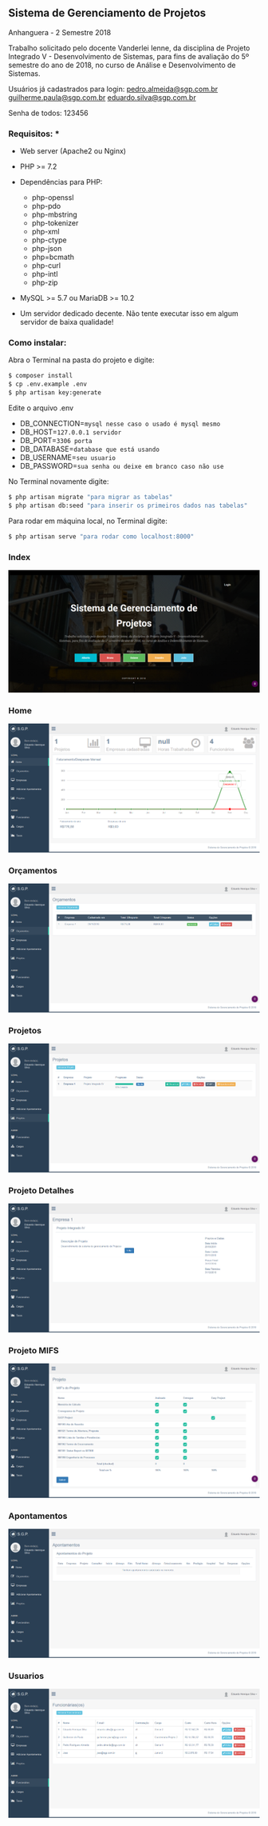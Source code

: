 ## Sistema de Gerenciamento de Projetos

Anhanguera - 2 Semestre 2018

Trabalho solicitado pelo docente Vanderlei Ienne, da disciplina de Projeto Integrado V - Desenvolvimento de Sistemas, para fins de avaliação do 5º semestre do ano de 2018, no curso de  Análise e Desenvolvimento de Sistemas.

Usuários já cadastrados para login:
pedro.almeida@sgp.com.br
guilherme.paula@sgp.com.br
eduardo.silva@sgp.com.br

Senha de todos:
123456

### Requisitos: *
- Web server (Apache2 ou Nginx)
- PHP >= 7.2
- Dependências para PHP:
  - php-openssl
  - php-pdo
  - php-mbstring
  - php-tokenizer
  - php-xml
  - php-ctype
  - php-json
  - php=bcmath
  - php-curl
  - php-intl
  - php-zip

- MySQL >= 5.7 ou MariaDB >= 10.2
- Um servidor dedicado decente. Não tente executar isso em algum servidor de baixa qualidade!


### Como instalar:

Abra o Terminal na pasta do projeto e digite:
```sh
$ composer install
$ cp .env.example .env
$ php artisan key:generate
```

Edite o arquivo .env
- DB_CONNECTION=`mysql nesse caso o usado é mysql mesmo`
- DB_HOST=`127.0.0.1 servidor`
- DB_PORT=`3306 porta`
- DB_DATABASE=`database que está usando`
- DB_USERNAME=`seu usuario`
- DB_PASSWORD=`sua senha ou deixe em branco caso não use`

No Terminal novamente digite:
```sh
$ php artisan migrate "para migrar as tabelas"
$ php artisan db:seed "para inserir os primeiros dados nas tabelas"
```
Para rodar em máquina local, no Terminal digite:
```sh
$ php artisan serve "para rodar como localhost:8000"
```


### Index
![Index](https://raw.githubusercontent.com/joaoleo/projeto/master/images/index.png)
### Home
![Home](https://raw.githubusercontent.com/joaoleo/projeto/master/images/home.png)
### Orçamentos
![Orcamentos](https://raw.githubusercontent.com/joaoleo/projeto/master/images/orcamentos.png)
### Projetos
![Projetos](https://raw.githubusercontent.com/joaoleo/projeto/master/images/projetos.png)
### Projeto Detalhes
![Projeto Detalhes](https://raw.githubusercontent.com/joaoleo/projeto/master/images/projeto_detalhes.png)
### Projeto MIFS
![Projeto MIFS](https://raw.githubusercontent.com/joaoleo/projeto/master/images/projeto_mifs.png)
### Apontamentos
![Apontamentos](https://raw.githubusercontent.com/joaoleo/projeto/master/images/apontamentos.png)
### Usuarios
![Usuarios](https://raw.githubusercontent.com/joaoleo/projeto/master/images/usuarios.png)
